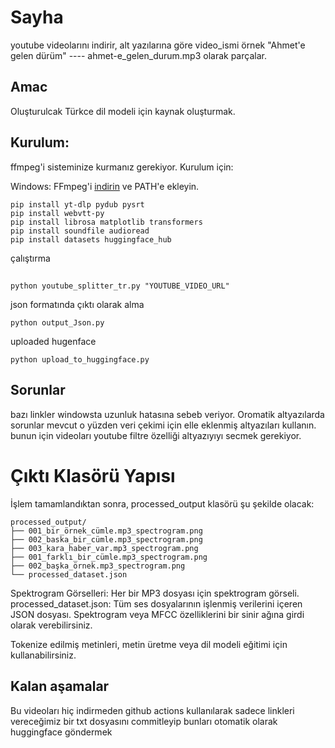 # Sayha
youtube videolarını indirir, alt yazılarına göre video_ismi örnek "Ahmet'e gelen dürüm" ---- ahmet-e_gelen_durum.mp3 olarak parçalar.



## Amac
Oluşturulcak Türkce dil modeli için kaynak oluşturmak.

## Kurulum:
ffmpeg'i sisteminize kurmanız gerekiyor. Kurulum için:

Windows: FFmpeg'i [indirin](https://ffmpeg.org/download.html) ve PATH'e ekleyin.

```
pip install yt-dlp pydub pysrt
pip install webvtt-py
pip install librosa matplotlib transformers
pip install soundfile audioread
pip install datasets huggingface_hub

```
çalıştırma
## 
```
python youtube_splitter_tr.py "YOUTUBE_VIDEO_URL"
 ```
 json formatında çıktı olarak alma
 
 ```
 python output_Json.py
 ```
 uploaded hugenface
  ```
 python upload_to_huggingface.py

 ```
## Sorunlar
bazı linkler windowsta uzunluk hatasına sebeb veriyor.
Oromatik altyazılarda sorunlar mevcut o yüzden veri çekimi için
elle eklenmiş altyazıları kullanın. bunun için videoları youtube filtre özelliği altyazıyıyı secmek gerekiyor.



# Çıktı Klasörü Yapısı
İşlem tamamlandıktan sonra, processed_output klasörü şu şekilde olacak:

```
processed_output/
├── 001_bir_örnek_cümle.mp3_spectrogram.png
├── 002_baska_bir_cümle.mp3_spectrogram.png
├── 003_kara_haber_var.mp3_spectrogram.png
├── 001_farklı_bir_cümle.mp3_spectrogram.png
├── 002_başka_örnek.mp3_spectrogram.png
└── processed_dataset.json
```
Spektrogram Görselleri: Her bir MP3 dosyası için spektrogram görseli.
processed_dataset.json: Tüm ses dosyalarının işlenmiş verilerini içeren JSON dosyası.
Spektrogram veya MFCC özelliklerini bir sinir ağına girdi olarak verebilirsiniz.

Tokenize edilmiş metinleri, metin üretme veya dil modeli eğitimi için kullanabilirsiniz.

## Kalan aşamalar
Bu videoları hiç indirmeden  github actions kullanılarak  sadece linkleri vereceğimiz bir txt dosyasını commitleyip bunları otomatik olarak    huggingface  göndermek
